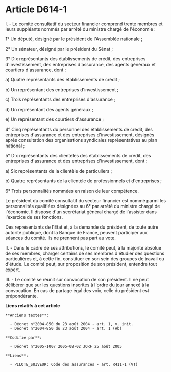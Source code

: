 # Article D614-1

I. - Le comité consultatif du secteur financier comprend trente membres et leurs suppléants nommés par arrêté du ministre
chargé de l'économie :

1° Un député, désigné par le président de l'Assemblée nationale ;

2° Un sénateur, désigné par le président du Sénat ;

3° Dix représentants des établissements de crédit, des entreprises d'investissement, des entreprises d'assurance, des agents
généraux et courtiers d'assurance, dont :

a) Quatre représentants des établissements de crédit ;

b) Un représentant des entreprises d'investissement ;

c) Trois représentants des entreprises d'assurance ;

d) Un représentant des agents généraux ;

e) Un représentant des courtiers d'assurance ;

4° Cinq représentants du personnel des établissements de crédit, des entreprises d'assurance et des entreprises
d'investissement, désignés après consultation des organisations syndicales représentatives au plan national ;

5° Dix représentants des clientèles des établissements de crédit, des entreprises d'assurance et des entreprises
d'investissement, dont :

a) Six représentants de la clientèle de particuliers ;

b) Quatre représentants de la clientèle de professionnels et d'entreprises ;

6° Trois personnalités nommées en raison de leur compétence.

Le président du comité consultatif du secteur financier est nommé parmi les personnalités qualifiées désignées au 6° par
arrêté du ministre chargé de l'économie. Il dispose d'un secrétariat général chargé de l'assister dans l'exercice de ses
fonctions.

Des représentants de l'Etat et, à la demande du président, de toute autre autorité publique, dont la Banque de France,
peuvent participer aux séances du comité. Ils ne prennent pas part au vote.

II. - Dans le cadre de ses attributions, le comité peut, à la majorité absolue de ses membres, charger certains de ses
membres d'étudier des questions particulières et, à cette fin, constituer en son sein des groupes de travail ou d'étude. Le
comité peut, sur proposition de son président, entendre tout expert.

III. - Le comité se réunit sur convocation de son président. Il ne peut délibérer que sur les questions inscrites à l'ordre
du jour annexé à la convocation. En cas de partage égal des voix, celle du président est prépondérante.

**Liens relatifs à cet article**

	**Anciens textes**:

	  - Décret n°2004-850 du 23 août 2004 - art. 1, v. init.
	  - Décret n°2004-850 du 23 août 2004 - art. 1 (Ab)

	**Codifié par**:

	  - Décret n°2005-1007 2005-08-02 JORF 25 août 2005

	**Liens**:

	  - PILOTE_SUIVEUR: Code des assurances - art. R411-1 (VT)
